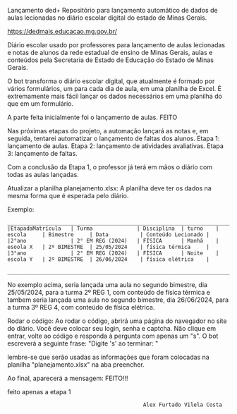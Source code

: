 Lançamento ded+
Repositório para lançamento automático de dados de aulas lecionadas no diário escolar digital do estado de Minas Gerais.

https://dedmais.educacao.mg.gov.br/

Diário escolar usado por professores para lançamento de aulas lecionadas e notas de alunos da rede estadual de ensino de Minas Gerais, aulas e conteúdos pela Secretaria de Estado de Educação do Estado de Minas Gerais.

O bot transforma o diário escolar digital, que atualmente é formado por vários formulários, um para cada dia de aula, em uma planilha de Excel. É extremamente mais fácil lançar os dados necessários em uma planilha do que em um formulário.

A parte feita inicialmente foi o lançamento de aulas. FEITO

Nas próximas etapas do projeto, a automação lançará as notas e, em seguida, tentarei automatizar o lançamento de faltas dos alunos.
Etapa 1: lançamento de aulas.
Etapa 2: lançamento de atividades avaliativas.
Etapa 3: lançamento de faltas.

Com a conclusão da Etapa 1, o professor já terá em mãos o diário com todas as aulas lançadas.

Atualizar a planilha planejamento.xlsx:
A planilha deve ter os dados na mesma forma que é esperada pelo diário.
 
  Exemplo: 

    ____________________________________________________________________________________________________________________________________
    |EtapadaMatrícula   | Turma              | Disciplina  | turno    | escola     | Bimestre     | Data          | Conteúdo Lecionado |
    |2°ano              | 2° EM REG (2024)   | FÍSICA      | Manhã    | esoola X   | 2º BIMESTRE  | 25/05/2024    | física térmica     |
    |3°ano              | 2° EM REG (2024)   | FÍSICA      | Noite    | escola Y   | 2º BIMESTRE  | 26/06/2024    | física elétrica    |
     ___________________________________________________________________________________________________________________________________


No exemplo acima, seria lançada uma aula no segundo bimestre, dia 25/05/2024, para a turma 2º REG 1, com conteúdo de física térmica e tambem
seria lançada uma aula no segundo bimestre, dia 26/06/2024, para a turma 3º REG 4, com conteúdo de física elétrica.

Rodar o código:
Ao rodar o código, abrirá uma página do navegador no site do diário.
Você deve colocar seu login, senha e captcha.
Não clique em entrar, volte ao código e responda à pergunta com apenas um "s".
O bot escreverá a seguinte frase:
"Digite 's' ao terminar: "

lembre-se que serão usadas as informações que foram colocadas na planilha "planejamento.xlsx" na aba preencher.


Ao final, aparecerá a mensagem: FEITO!!!
                                                                                     
feito apenas a etapa 1

                                               Alex Furtado Vilela Costa
    
    
    
